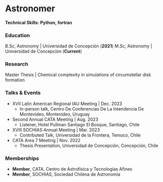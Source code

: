 # Astronomer

#### Technical Skills: Python, fortran

### Education
B.Sc, Astronomy | Universidad de Concepción (__2021__)
M.Sc, Astronomy | Universidad de Concepción (__Current__)

### Research
Master Thesis | Chemical complexity in simulations of circumstellar disk formation

### Talks & Events
- XVII Latin American Regional IAU Meeting | Dec. 2023
  - In-person talk, Centro De Conferencias De La Intendencia De Montevideo, Montevideo, Uruguay
- Second Annual CATA Meeting | Aug. 2023
  - Listener, Hotel Pullman Santiago El Bosque, Santiago, Chile
- XVIII SOCHIAS Annual Meeting | Mar. 2023
  - Contributed Talk, Universidad de la Frontera, Temuco, Chile
- CATA Area 7 Meeting | Nov. 2022
  - Thesis Presentation, Universidad de Concepción, Concepción, Chile

### Memberships
- **Member**, CATA, Centro de Astrofísica y Tecnologías Afines
- **Member**, SOCHIAS, Sociedad Chilena de Astronomía
